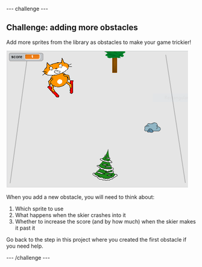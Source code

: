 --- challenge ---

## Challenge: adding more obstacles

Add more sprites from the library as obstacles to make your game trickier!

![more obstacles](images/skiing-final.png)

When you add a new obstacle, you will need to think about:

1. Which sprite to use
1. What happens when the skier crashes into it
1. Whether to increase the score (and by how much) when the skier makes it past it

Go back to the step in this project where you created the first obstacle if you need help.

--- /challenge ---

